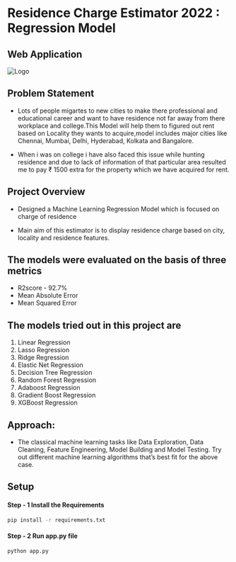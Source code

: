 # Residence Charge Estimator 2022 : Regression Model
## Web Application
![Logo](https://github.com/Sohail00786/Residence-Charge-Estimator-2022-Regression-Model/blob/b120ef82c52e09be10cb65edd950188d25a025f2/Application%20.gif)
## Problem Statement
- Lots of people migartes to new cities to make there professional and educational career and want to have residence not far away from there workplace and college.This Model will help them to figured out rent based on Locality they wants to acquire,model includes major cities like Chennai, Mumbai, Delhi, Hyderabad, Kolkata and Bangalore.

- When i was on college i have also faced this issue while hunting residence and due to lack of information of that particular area resulted me to pay ₹ 1500 extra for the property which we have acquired for rent.

## Project Overview
- Designed a Machine Learning Regression Model which is focused on charge of residence

- Main aim of this estimator is to display residence charge based on city, locality and residence features.

## The models were evaluated on the basis of three metrics

- R2score - 92.7%
- Mean Absolute Error
- Mean Squared Error

## The models tried out in this project are

1. Linear Regression
2. Lasso Regression
3. Ridge Regression
4. Elastic Net Regression
5. Decision Tree Regression
6. Random Forest Regression
7. Adaboost Regression
8. Gradient Boost Regression
9. XGBoost Regression


## Approach:

- The classical machine learning tasks like Data Exploration, Data Cleaning, Feature Engineering, Model Building and Model Testing. Try out different machine learning algorithms that’s best fit for the above case.


## Setup
#### Step - 1 Install the Requirements
```bash
pip install -r requirements.txt
```

#### Step - 2 Run app.py file
```bash
python app.py
```

